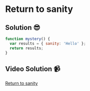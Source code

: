# Return to sanity

## Solution 😎

```javascript
function mystery() {
  var results = { sanity: 'Hello' };
  return results;
}
```

## Video Solution 📹

[Return to sanity](https://edpuzzle.com/assignments/6386b499be72ea40ca5bec43/watch)

